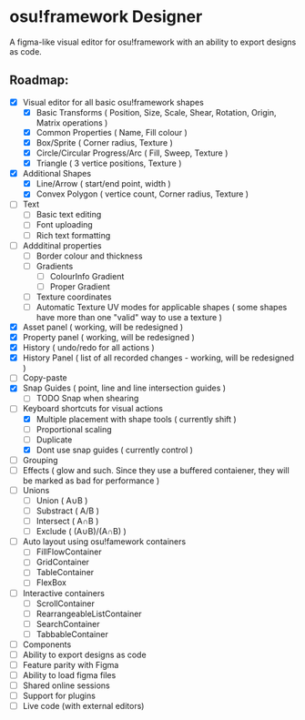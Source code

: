 # osu!framework Designer
A figma-like visual editor for osu!framework with an ability to export designs as code.

## Roadmap:
* [X] Visual editor for all basic osu!framework shapes
  * [X] Basic Transforms ( Position, Size, Scale, Shear, Rotation, Origin, Matrix operations )
  * [X] Common Properties ( Name, Fill colour )
  * [X] Box/Sprite ( Corner radius, Texture )
  * [X] Circle/Circular Progress/Arc ( Fill, Sweep, Texture )
  * [X] Triangle ( 3 vertice positions, Texture )
* [X] Additional Shapes
  * [X] Line/Arrow ( start/end point, width )
  * [X] Convex Polygon ( vertice count, Corner radius, Texture )
* [ ] Text
  * [ ] Basic text editing
  * [ ] Font uploading
  * [ ] Rich text formatting
* [ ] Addditinal properties
  * [ ] Border colour and thickness
  * [ ] Gradients
    * [ ] ColourInfo Gradient
    * [ ] Proper Gradient
  * [ ] Texture coordinates
  * [ ] Automatic Texture UV modes for applicable shapes ( some shapes have more than one "valid" way to use a texture )
* [X] Asset panel ( working, will be redesigned ) 
* [X] Property panel ( working, will be redesigned ) 
* [X] History ( undo/redo for all actions )
* [X] History Panel ( list of all recorded changes - working, will be redesigned )
* [ ] Copy-paste
* [X] Snap Guides ( point, line and line intersection guides )
  * [ ] TODO Snap when shearing
* [ ] Keyboard shortcuts for visual actions
  * [X] Multiple placement with shape tools ( currently shift )
  * [ ] Proportional scaling
  * [ ] Duplicate
  * [X] Dont use snap guides ( currently control )
* [ ] Grouping
* [ ] Effects ( glow and such. Since they use a buffered contaiener, they will be marked as bad for performance )
* [ ] Unions
  * [ ] Union ( A∪B )
  * [ ] Substract ( A/B )
  * [ ] Intersect ( A∩B )
  * [ ] Exclude ( (A∪B)/(A∩B) )
* [ ] Auto layout using osu!famework containers
  * [ ] FillFlowContainer
  * [ ] GridContainer
  * [ ] TableContainer
  * [ ] FlexBox
* [ ] Interactive containers
  * [ ] ScrollContainer
  * [ ] RearrangeableListContainer
  * [ ] SearchContainer
  * [ ] TabbableContainer
* [ ] Components
* [ ] Ability to export designs as code
* [ ] Feature parity with Figma
* [ ] Ability to load figma files
* [ ] Shared online sessions
* [ ] Support for plugins
* [ ] Live code (with external editors)
